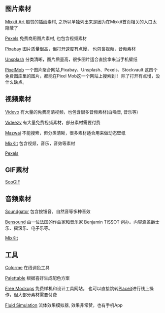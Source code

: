 ## 图片素材

[Mixkit Art](https://mixkit.co/free-stock-art/)   超赞的插画素材, 之所以单独列出来是因为在Mixkit首页相关的入口太隐蔽了

[Pexels](https://www.pexels.com/) 免费商用图片素材, 也包含视频素材

[Pixabay](https://pixabay.com/) 图片质量很高，但打开速度有点慢， 也包含视频，音频素材

[Unsplash](https://unsplash.com/) 分类清晰，图片质量高，很多图片适合直接拿来当手机壁纸

[PixelMob](https://pixelmob.co/) 一个图片聚合网站,Pixabay、Unsplash、Pexels、Stockvault 这四个免费图库里的图片，都能在Pixel Mob这一个网站上搜索到！ 除了打开有点慢，没什么缺点。
 

## 视频素材

[Videvo](https://www.videvo.net/)  有大量的免费高清视频，也包含很多音频素材(白噪音, 音乐等)

[Videezy](https://www.videezy.com/) 有大量免费视频素材，部分素材需要付费

[Mazwai](https://mazwai.com/) 不能搜索，但分类清晰，很多素材适合用来做动态壁纸

[MixKit](https://mixkit.co/)  包含视频，音乐，音效等素材

[Pexels](https://www.pexels.com/)


## GIF素材

[SooGIF](https://www.soogif.com/)

## 音频素材

[Soundgator](https://www.soundgator.com/) 包含按钮音，自然音等多种音效 

[Bensound](https://www.bensound.com/)  由一位法国的作曲家和音乐家 Benjamin TISSOT 创办。内容涵盖爵士乐、摇滚乐、电子乐等。

[MixKit](https://mixkit.co/)   


## 工具

[Colorme](https://colorme.io/) 在线调色工具  

[Palettable](https://www.palettable.io/) 根据喜好生成配色方案  

[Free Mockups](https://www.free-mockup.com/) 免费样机和设计工具网站。 也可以直接跳转[Placeit](https://placeit.net/)进行线上操作，但大部分素材需要付费

[Fluid Simulation](https://paveldogreat.github.io/WebGL-Fluid-Simulation/) 流体效果模拟器, 效果非常赞，也有手机App





